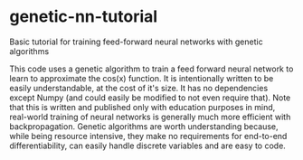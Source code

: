 # genetic-nn-tutorial
Basic tutorial for training feed-forward neural networks with genetic algorithms

This code uses a genetic algorithm to train a feed forward neural network to learn to approximate the cos(x) function. It is intentionally written to be easily understandable, at the cost of it's size.
It has no dependencies except Numpy (and could easily be modified to not even require that).
Note that this is written and published only with education purposes in mind, real-world training of neural networks is generally much more efficient with backpropagation.
Genetic algorithms are worth understanding because, while being resource intensive, they make no requirements for end-to-end differentiability, can easily handle discrete variables and are easy to code.



